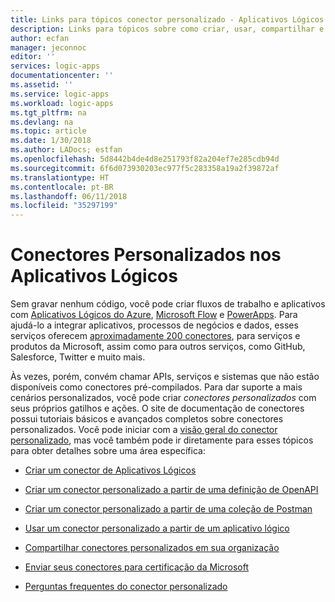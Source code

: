 ```yaml
---
title: Links para tópicos conector personalizado - Aplicativos Lógicos do Azure | Microsoft Docs
description: Links para tópicos sobre como criar, usar, compartilhar e certificar conectores personalizados
author: ecfan
manager: jeconnoc
editor: ''
services: logic-apps
documentationcenter: ''
ms.assetid: ''
ms.service: logic-apps
ms.workload: logic-apps
ms.tgt_pltfrm: na
ms.devlang: na
ms.topic: article
ms.date: 1/30/2018
ms.author: LADocs; estfan
ms.openlocfilehash: 5d8442b4de4d8e251793f82a204ef7e285cdb94d
ms.sourcegitcommit: 6f6d073930203ec977f5c283358a19a2f39872af
ms.translationtype: HT
ms.contentlocale: pt-BR
ms.lasthandoff: 06/11/2018
ms.locfileid: "35297199"
---
```

# <a name="custom-connectors-in-logic-apps"></a>Conectores Personalizados nos Aplicativos Lógicos

Sem gravar nenhum código, você pode criar fluxos de trabalho e aplicativos com [Aplicativos Lógicos do Azure](https://azure.microsoft.com/services/logic-apps), [Microsoft Flow](https://flow.microsoft.com) e [PowerApps](https://powerapps.microsoft.com). Para ajudá-lo a integrar aplicativos, processos de negócios e dados, esses serviços oferecem [aproximadamente 200 conectores](https://docs.microsoft.com/connectors/), para serviços e produtos da Microsoft, assim como para outros serviços, como GitHub, Salesforce, Twitter e muito mais.

Às vezes, porém, convém chamar APIs, serviços e sistemas que não estão disponíveis como conectores pré-compilados. Para dar suporte a mais cenários personalizados, você pode criar *conectores personalizados* com seus próprios gatilhos e ações. O site de documentação de conectores possui tutoriais básicos e avançados completos sobre conectores personalizados. Você pode iniciar com a [visão geral do conector personalizado](https://docs.microsoft.com/connectors/custom-connectors/), mas você também pode ir diretamente para esses tópicos para obter detalhes sobre uma área específica:

* [Criar um conector de Aplicativos Lógicos](https://docs.microsoft.com/connectors/custom-connectors/create-logic-apps-connector)

* [Criar um conector personalizado a partir de uma definição de OpenAPI](https://docs.microsoft.com/connectors/custom-connectors/define-openapi-definition)

* [Criar um conector personalizado a partir de uma coleção de Postman](https://docs.microsoft.com/connectors/custom-connectors/define-postman-collection)

* [Usar um conector personalizado a partir de um aplicativo lógico](https://docs.microsoft.com/connectors/custom-connectors/use-custom-connector-logic-apps)

* [Compartilhar conectores personalizados em sua organização](https://docs.microsoft.com/connectors/custom-connectors/share)

* [Enviar seus conectores para certificação da Microsoft](https://docs.microsoft.com/connectors/custom-connectors/submit-certification)

* [Perguntas frequentes do conector personalizado](https://docs.microsoft.com/connectors/custom-connectors/faq)